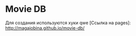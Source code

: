 # Movie DB
Для создания используются хуки
qwe
[Ссылка на pages]: http://magajobina.github.io/movie-db/
